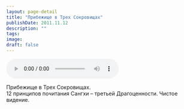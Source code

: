 ```yaml
---
layout: page-detail
title: "Прибежище в Трех Сокровищах"
publishDate: 2011.11.12
description: ""
tags:
image:
draft: false
---
```


<audio title="2011.11.12 - Прибежище в Трех Сокровищах.mp3" src="/upload/iblock/aae/aae7dadc9335f17e577a64ec7fc58b2a.mp3" controls=""></audio>

 Прибежище в Трех Сокровищах.  
 12 принципов почитания Сангхи – третьей Драгоценности. Чистое видение.  

  
